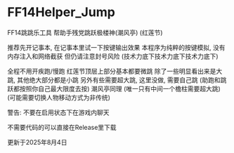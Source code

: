 # FF14Helper_Jump
FF14跳跳乐工具 帮助手残党跳跃极楼神(潮风亭) (红莲节)

推荐先开记事本, 在记事本里试一下按键输出效果
本程序为纯粹的按键模拟, 没有内存注入和网络截获
但仍请注意封号风险 (技术力底下技术力底下技术力底下)

全程不用开疾跑/慢跑
红莲节顶层上部分基本都要微跳
除了一些明显看出来是大跳, 其他绝大部分都是小跳
另外有些需要超大跳, 这里没做, 需要自己跳
(助跑和跳跃都按照你自己最大限度去按)
潮风亭同理
(唯一只有中间一个檐柱需要超大跳)
(可能需要切换人物移动方式为非传统)

警告: 不要在启用状态下在游戏内聊天

不需要代码的可以直接在Release里下载

更新于2025年8月4日
